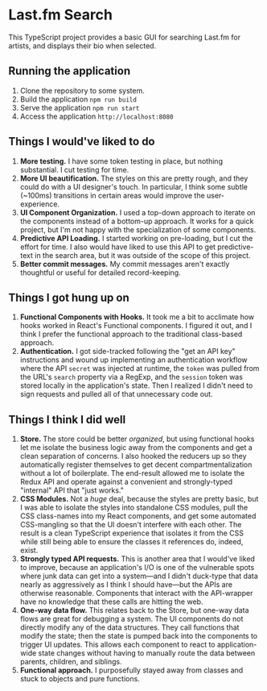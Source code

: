 # Last.fm Search

This TypeScript project provides a basic GUI for searching Last.fm for
artists, and displays their bio when selected.

## Running the application

1. Clone the repository to some system.
2. Build the application `npm run build`
3. Serve the application `npm run start`
4. Access the application `http://localhost:8080`

## Things I would've liked to do

1. **More testing.** I have some token testing in place, but nothing substantial. I cut testing for time.
2. **More UI beautification.** The styles on this are pretty rough, and they could do with a UI designer's touch.
   In particular, I think some subtle (~100ms) transitions in certain areas would improve the user-experience.
3. **UI Component Organization.** I used a top-down approach to iterate on the components instead of a bottom-up
   approach. It works for a quick project, but I'm not happy with the specialization of some components.
4. **Predictive API Loading.** I started working on pre-loading, but I cut the effort for time. I also would
   have liked to use this API to get predictive-text in the search area, but it was outside of the scope
   of this project.
5. **Better commit messages.** My commit messages aren't exactly thoughtful or useful for detailed record-keeping.

## Things I got hung up on

1. **Functional Components with Hooks.** It took me a bit to acclimate how hooks worked in React's
   Functional components. I figured it out, and I think I prefer the functional approach to the
   traditional class-based approach.
2. **Authentication.** I got side-tracked following the "get an API key" instructions and wound up
   implementing an authentication workflow where the API `secret` was injected at runtime, the 
   `token` was pulled from the URL's `search` property via a RegExp, and the `session` token was
   stored locally in the application's state. Then I realized I didn't need to sign requests and
   pulled all of that unnecessary code out.
   
## Things I think I did well

1. **Store.** The store could be better *organized*, but using functional hooks let me isolate the business
   logic away from the components and get a clean separation of concerns. I also hooked the reducers up so
   they automatically register themselves to get decent compartmentalization without a lot of boilerplate.
   The end-result allowed me to isolate the Redux API and operate against a convenient and strongly-typed
   "internal" API that "just works."
2. **CSS Modules.** Not a *huge* deal, because the styles are pretty basic, but I was able to isolate the
   styles into standalone CSS modules, pull the CSS class-names into my React components, and get some
   automated CSS-mangling so that the UI doesn't interfere with each other. The result is a clean TypeScript
   experience that isolates it from the CSS while still being able to ensure the classes it references
   do, indeed, exist.
3. **Strongly typed API requests.** This is another area that I would've liked to improve, because an
   application's I/O is one of the vulnerable spots where junk data can get into a system—and I didn't
   duck-type that data nearly as aggressively as I think I should have—but the APIs are otherwise
   reasonable. Components that interact with the API-wrapper have no knowledge that these calls are
   hitting the web.
4. **One-way data flow.** This relates back to the Store, but one-way data flows are great for debugging
   a system. The UI components do not directly modify any of the data structures. They call functions that
   modify the state; then the state is pumped back into the components to trigger UI updates. This allows
   each component to react to application-wide state changes without having to manually route the data
   between parents, children, and siblings.
5. **Functional approach.** I purposefully stayed away from classes and stuck to objects and pure functions.
